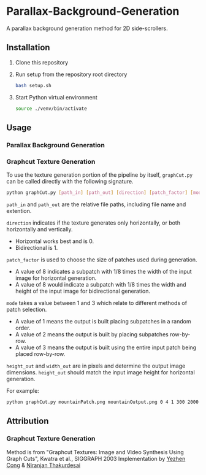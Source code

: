 # Parallax-Background-Generation

A parallax background generation method for 2D side-scrollers.

## Installation

1. Clone this repository

2. Run setup from the repository root directory

   ```bash
   bash setup.sh
   ```

3. Start Python virtual environment

   ```bash
   source ./venv/bin/activate
   ```

## Usage
### Parallax Background Generation
### Graphcut Texture Generation
To use the texture generation portion of the pipeline by itself, `graphCut.py` can be called directly with the following signature.
```bash
python graphCut.py [path_in] [path_out] [direction] [patch_factor] [mode] [height_out] [width_out]
```
`path_in` and `path_out` are the relative file paths, including file name and extention.

`direction` indicates if the texture generates only horizontally, or both horizontally and vertically.  
+ Horizontal works best and is 0.  
+ Bidirectional is 1.

`patch_factor` is used to choose the size of patches used during generation. 
+ A value of 8 indicates a subpatch with 1/8 times the width of the input image for horizontal generation.  
+ A value of 8 would indicate a subpatch with 1/8 times the width and height of the input image for bidirectional generation.

`mode` takes a value between 1 and 3 which relate to different methods of patch selection. 
+ A value of 1 means the output is built placing subpatches in a random order.  
+ A value of 2 means the output is built by placing subpatches row-by-row. 
+ A value of 3 means the output is built using the entire input patch being placed row-by-row.

`height_out` and `width_out` are in pixels and determine the output image dimensions.  `height_out` should match the input image height for horizontal generation.

For example:
```bash
python graphCut.py mountainPatch.png mountainOutput.png 0 4 1 300 2000
```

## Attribution
### Graphcut Texture Generation
Method is from "Graphcut Textures: Image and Video Synthesis Using Graph Cuts",  Kwatra et al., SIGGRAPH 2003
Implementation by [Yezhen Cong](https://github.com/THU17cyz/GraphCut) & [Niranjan Thakurdesai](github.com/niranjantdesai/image-blending-graphcuts)

